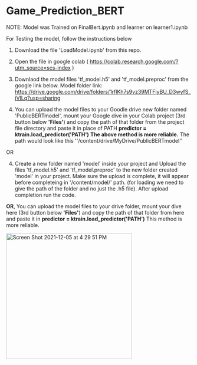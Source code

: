 # Game_Prediction_BERT

NOTE: Model was Trained on FinalBert.ipynb and learner on learner1.ipynb

For Testing the model, follow the instructions below




1) Download the file 'LoadModel.ipynb' from this repo.

2) Open the file in google colab ( https://colab.research.google.com/?utm_source=scs-index )

3) Downlaod the model files 'tf_model.h5' and 'tf_model.preproc' from the google link below.
Model folder link: https://drive.google.com/drive/folders/1rflKh7s9vz39MTFiyBU_D3wyfS_jVILq?usp=sharing

4) You can upload the model files to your Goodle drive new folder named 'PublicBERTmodel', mount your Google dive in your Colab project (3rd button below **'Files'**) and copy the path of that folder from the project file directory and paste it in place of PATH  **predictor = ktrain.load_predictor('PATH')**
**The above method is more reliable.** 
The path would look like this ''/content/drive/MyDrive/PublicBERTmodel''

OR

4) Create a new folder named 'model' inside your project and Upload the files 'tf_model.h5' and 'tf_model.preproc' to the new folder created 'model' in your project. Make sure the upload is complete, it will appear before completeing in '/content/model/' path. (for loading we need to give the path of the folder and no just the .h5 file). After upload completion run the code.

**OR**, You can upload the model files to your drive folder, mount your dive here (3rd button below **'Files'**) and copy the path of that folder from here and paste it in  **predictor = ktrain.load_predictor('PATH')**
This method is more reliable.



<img width="341" alt="Screen Shot 2021-12-05 at 4 29 51 PM" src="https://user-images.githubusercontent.com/62678861/144771499-d8527b1b-325d-4360-8eef-e4dca5eebd59.png">

